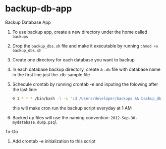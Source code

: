 backup-db-app
=============

Backup Database App

1. To use backup app, create a new directory under the home called `backups`
2. Drop the `backup_dbs.sh` file and make it executable by running `chmod +x backup_dbs.sh`
3. Create one directory for each database you want to backup
4. In each database backup directory, create a `.db` file with database name in the first line just the .db-sample file
5. Schedule crontab by running crontab -e and inputing the folowing after the last line:
	```sh
	0 1 * * * /bin/bash -l -c 'cd /Users/developer/backups && backup_dbs.sh'
	```

   this will make cron run the backup script everyday at 1 AM

6. Backed up files will use the naming convention: `2012-Sep-30-mydatabase.dump.psql`


To-Do

1. Add crontab -e initialization to this script
 
